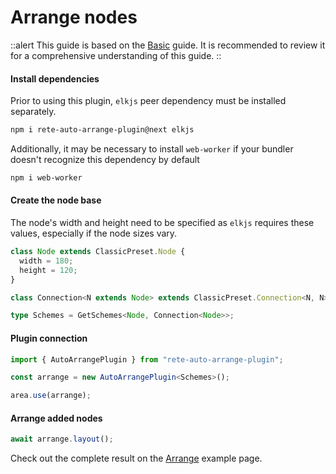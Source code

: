 # Arrange nodes

::alert
This guide is based on the [Basic](./basic) guide. It is recommended to review it for a comprehensive understanding of this guide.
::

#### Install dependencies

Prior to using this plugin, `elkjs` peer dependency must be installed separately.

```bash
npm i rete-auto-arrange-plugin@next elkjs
```

Additionally, it may be necessary to install `web-worker` if your bundler doesn't recognize this dependency by default

```bash
npm i web-worker
```

#### Create the node base

The node's width and height need to be specified as `elkjs` requires these values, especially if the node sizes vary.

```ts
class Node extends ClassicPreset.Node {
  width = 180;
  height = 120;
}

class Connection<N extends Node> extends ClassicPreset.Connection<N, N> {}

type Schemes = GetSchemes<Node, Connection<Node>>;
```

#### Plugin connection

```ts
import { AutoArrangePlugin } from "rete-auto-arrange-plugin";

const arrange = new AutoArrangePlugin<Schemes>();

area.use(arrange);
```

#### Arrange added nodes

```ts
await arrange.layout();
```

Check out the complete result on the [Arrange](/examples/arrange) example page.
